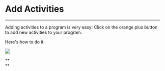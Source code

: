 # Add Activities

---

Adding activities to a program is very easy! Click on the orange plus button to add new activities to your program.

Here's how to do it:

![](https://lh3.googleusercontent.com/MXtZzO8hbNmdqVGw690VWPWI3OOT_Ee9jqWhVsdcTO1ozOH4WTQ7KH-CdrNIoJF8Qg9wjDEvZiHra9_HmhZvj46lYCWi0pJFM109lkBwJPTHp8ZQHIln_JvppqOE3zdz6l9cJ3AL)

**  
**

